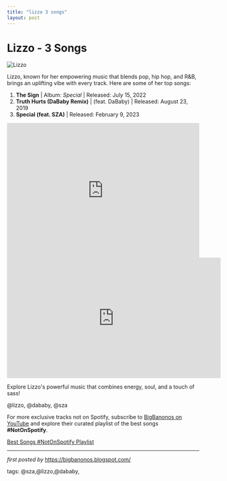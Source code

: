 ```yaml
---
title: "lizzo 3 songs"
layout: post
---
```

<h1>Lizzo - 3 Songs</h1>
<img src="https://media.vanityfair.com/photos/64ca898af9a03860a86c23a1/4:3/w_1776,h_1332,c_limit/lizzo-lawsuit.jpg" alt="Lizzo"> <p>Lizzo, known for her empowering music that blends pop, hip hop, and R&B, brings an uplifting vibe with every track. Here are some of her top songs:</p> <ol> <li><strong>The Sign</strong> | Album: <em>Special</em> | Released: July 15, 2022</li> <li><strong>Truth Hurts (DaBaby Remix)</strong> | (feat. DaBaby) | Released: August 23, 2019</li> <li><strong>Special (feat. SZA)</strong> | Released: February 9, 2023</li>
</ol> <div> <iframe src="https://open.spotify.com/embed/playlist/7kJAjsZA1D1NJ6VU76kcI6?utm_source=generator" width="100%" height="352" frameBorder="0" allowfullscreen="" allow="autoplay; clipboard-write; encrypted-media; fullscreen; picture-in-picture" loading="lazy"></iframe>
</div>
<iframe allow="accelerometer; autoplay; encrypted-media; gyroscope; picture-in-picture" allowfullscreen="" frameborder="0" height="315" src="https://www.youtube.com/embed/videoseries?list=PLtuNtuTatqI04n3zHoliH0cvAepNziaAP" width="560"></iframe> <p>Explore Lizzo's powerful music that combines energy, soul, and a touch of sass!</p> <!-- Tags -->
<p>@lizzo, @dababy, @sza</p>


<!--Subscribe and Playlist Links-->
<div>
    <p>For more exclusive tracks not on Spotify, subscribe to <a href="https://www.youtube.com/@BigBanonos" target="_blank">BigBanonos on YouTube</a> and explore their curated playlist of the best songs <strong>#NotOnSpotify</strong>.</p>
    <p><a href="https://www.youtube.com/playlist?list=PLtuNtuTatqI0kFahUCbtbfenC_ET5O_tr" target="_blank">Best Songs #NotOnSpotify Playlist<br /></a></p></div>

<hr />

<p><em>first posted by</em> <a href="https://bigbanonos.blogspot.com/" rel="noopener" target="_new">https://bigbanonos.blogspot.com/</a></p>

<p>tags: @sza,@lizzo,@dababy,</p>
